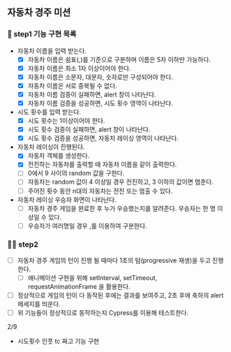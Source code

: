 ## 자동차 경주 미션

### 🎯 step1 기능 구현 목록

- 자동차 이름을 입력 받는다.
  - [x] 자동차 이름은 쉼표(,)를 기준으로 구분하며 이름은 5자 이하만 가능하다.
  - [x] 자동차 이름은 최소 1자 이상이어야 한다.
  - [x] 자동차 이름은 소문자, 대문자, 숫자로만 구성되어야 한다.
  - [x] 자동차 이름은 서로 중복될 수 없다.
  - [x] 자동차 이름 검증이 실패하면, alert 창이 나타난다.
  - [x] 자동차 이름 검증을 성공하면, 시도 횟수 영역이 나타난다.
- 시도 횟수를 입력 받는다.
  - [x] 시도 횟수는 1이상이어야 한다.
  - [x] 시도 횟수 검증이 실패하면, alert 창이 나타난다.
  - [x] 시도 횟수 검증을 성공하면, 자동차 레이싱 영역이 나타난다.
- 자동차 레이싱이 진행된다.
  - [x] 자동차 객체를 생성한다.
  - [x] 전진하는 자동차를 출력할 때 자동차 이름을 같이 출력한다.
  - [ ] 0에서 9 사이의 random 값을 구한다.
  - [ ] 자동차는 random 값이 4 이상일 경우 전진하고, 3 이하의 값이면 멈춘다.
  - [ ] 주어진 횟수 동안 n대의 자동차는 전진 또는 멈출 수 있다.
- 자동차 레이싱 우승자 화면이 나타난다.
  - [ ] 자동차 경주 게임을 완료한 후 누가 우승했는지를 알려준다. 우승자는 한 명 이상일 수 있다.
  - [ ] 우승자가 여러명일 경우 ,를 이용하여 구분한다.

### 🎯🎯 step2

- [ ] 자동차 경주 게임의 턴이 진행 될 때마다 1초의 텀(progressive 재생)을 두고 진행한다.
  - [ ] 애니메이션 구현을 위해 setInterval, setTimeout, requestAnimationFrame 을 활용한다.
- [ ] 정상적으로 게임의 턴이 다 동작된 후에는 결과를 보여주고, 2초 후에 축하의 alert 메세지를 띄운다.
- [ ] 위 기능들이 정상적으로 동작하는지 Cypress를 이용해 테스트한다.

2/9

- 시도횟수 인풋 tc 짜고 기능 구현
